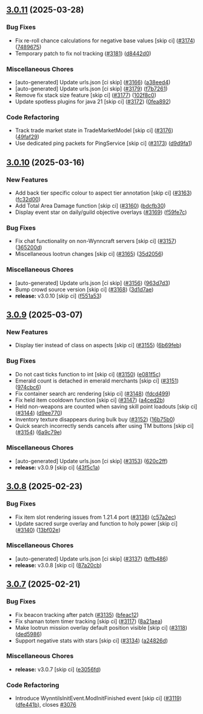 ## [3.0.11](https://github.com/Wynntils/Wynntils/compare/v3.0.10...v3.0.11) (2025-03-28)


### Bug Fixes

* Fix re-roll chance calculations for negative base values [skip ci] ([#3174](https://github.com/Wynntils/Wynntils/issues/3174)) ([7489675](https://github.com/Wynntils/Wynntils/commit/7489675aee67805a9e7fabdc6cdfde42c7b98161))
* Temporary patch to fix nol tracking ([#3181](https://github.com/Wynntils/Wynntils/issues/3181)) ([d8442d0](https://github.com/Wynntils/Wynntils/commit/d8442d0793ef645e9e374e3f6fd8d71fb10a17b6))


### Miscellaneous Chores

* [auto-generated] Update urls.json [ci skip] ([#3166](https://github.com/Wynntils/Wynntils/issues/3166)) ([a38eed4](https://github.com/Wynntils/Wynntils/commit/a38eed46c5cb954245c9a27abf5a3e400c7b4b27))
* [auto-generated] Update urls.json [ci skip] ([#3179](https://github.com/Wynntils/Wynntils/issues/3179)) ([f7b7261](https://github.com/Wynntils/Wynntils/commit/f7b7261d91537352fee6784484b5655ab823c5e1))
* Remove fix stack size feature [skip ci] ([#3177](https://github.com/Wynntils/Wynntils/issues/3177)) ([102f8c0](https://github.com/Wynntils/Wynntils/commit/102f8c0ab356bea7904b9261572e516fc5941be9))
* Update spotless plugins for java 21 [skip ci] ([#3172](https://github.com/Wynntils/Wynntils/issues/3172)) ([0fea892](https://github.com/Wynntils/Wynntils/commit/0fea89281d141cd1b98db0d0d64536aee698e7ee))


### Code Refactoring

* Track trade market state in TradeMarketModel [skip ci] ([#3176](https://github.com/Wynntils/Wynntils/issues/3176)) ([49faf29](https://github.com/Wynntils/Wynntils/commit/49faf29d087374b3d3bcdb3912c28d28f0dbd834))
* Use dedicated ping packets for PingService [skip ci] ([#3173](https://github.com/Wynntils/Wynntils/issues/3173)) ([d9d9fa1](https://github.com/Wynntils/Wynntils/commit/d9d9fa17deaee432975707f3dba3bc5f35358e20))

## [3.0.10](https://github.com/Wynntils/Wynntils/compare/v3.0.9...v3.0.10) (2025-03-16)


### New Features

* Add back tier specific colour to aspect tier annotation [skip ci] ([#3163](https://github.com/Wynntils/Wynntils/issues/3163)) ([fc32d00](https://github.com/Wynntils/Wynntils/commit/fc32d005dc6c153829a3e07f1fdccab6acc291ed))
* Add Total Area Damage function [skip ci] ([#3160](https://github.com/Wynntils/Wynntils/issues/3160)) ([bdcfb30](https://github.com/Wynntils/Wynntils/commit/bdcfb30110979860b02ab3969d6638c670c8bf2c))
* Display event star on daily/guild objective overlays ([#3169](https://github.com/Wynntils/Wynntils/issues/3169)) ([f59fe7c](https://github.com/Wynntils/Wynntils/commit/f59fe7c310d32ab622f22d463b9cb92e31785ed2))


### Bug Fixes

* Fix chat functionality on non-Wynncraft servers [skip ci] ([#3157](https://github.com/Wynntils/Wynntils/issues/3157)) ([365200d](https://github.com/Wynntils/Wynntils/commit/365200d26ab10bf544dd70bd8aafc38f562ef053))
* Miscellaneous lootrun changes [skip ci] ([#3165](https://github.com/Wynntils/Wynntils/issues/3165)) ([35d2056](https://github.com/Wynntils/Wynntils/commit/35d205647225cceef80169e3df7faa2d9d126bfd))


### Miscellaneous Chores

* [auto-generated] Update urls.json [ci skip] ([#3156](https://github.com/Wynntils/Wynntils/issues/3156)) ([963d7d3](https://github.com/Wynntils/Wynntils/commit/963d7d3edb93c40b4a0de5c299b4c6bf8a5e553e))
* Bump crowd source version [skip ci] ([#3168](https://github.com/Wynntils/Wynntils/issues/3168)) ([3d1d7ae](https://github.com/Wynntils/Wynntils/commit/3d1d7aeb9f0bd5b90fb86e27931734dfadadaf74))
* **release:** v3.0.10 [skip ci] ([f551a53](https://github.com/Wynntils/Wynntils/commit/f551a5324f46b002f1755fdf094f20fc097d7256))

## [3.0.9](https://github.com/Wynntils/Wynntils/compare/v3.0.8...v3.0.9) (2025-03-07)


### New Features

* Display tier instead of class on aspects [skip ci] ([#3155](https://github.com/Wynntils/Wynntils/issues/3155)) ([6b69feb](https://github.com/Wynntils/Wynntils/commit/6b69febd50cab65b1b44cd56fbb67fb646618a03))


### Bug Fixes

* Do not cast ticks function to int [skip ci] ([#3150](https://github.com/Wynntils/Wynntils/issues/3150)) ([e081f5c](https://github.com/Wynntils/Wynntils/commit/e081f5c58ae032d077ad351f6956a9fd4f2c0228))
* Emerald count is detached in emerald merchants [skip ci] ([#3151](https://github.com/Wynntils/Wynntils/issues/3151)) ([974cbc6](https://github.com/Wynntils/Wynntils/commit/974cbc6df6b726ef55906206a12feb5918978ef2))
* Fix container search arc rendering [skip ci] ([#3148](https://github.com/Wynntils/Wynntils/issues/3148)) ([fdcd499](https://github.com/Wynntils/Wynntils/commit/fdcd499ab82694e2296c3bd4fb6df8394e54a6ee))
* Fix held item cooldown function [skip ci] ([#3147](https://github.com/Wynntils/Wynntils/issues/3147)) ([a4ced2b](https://github.com/Wynntils/Wynntils/commit/a4ced2ba8b9a9de647226b5964a951ed5a884608))
* Held non-weapons are counted when saving skill point loadouts [skip ci] ([#3144](https://github.com/Wynntils/Wynntils/issues/3144)) ([d9ee770](https://github.com/Wynntils/Wynntils/commit/d9ee77070371e97c7a9700302ccd0e5aa9ebbcae))
* Inventory texture disappears during bulk buy ([#3152](https://github.com/Wynntils/Wynntils/issues/3152)) ([16b75b0](https://github.com/Wynntils/Wynntils/commit/16b75b027dc345155cecac18a3226191a303361f))
* Quick search incorrectly sends cancels after using TM buttons [skip ci] ([#3154](https://github.com/Wynntils/Wynntils/issues/3154)) ([6a9c79e](https://github.com/Wynntils/Wynntils/commit/6a9c79e5ced043e541939c227d45f9261481fc93))


### Miscellaneous Chores

* [auto-generated] Update urls.json [ci skip] ([#3153](https://github.com/Wynntils/Wynntils/issues/3153)) ([620c2ff](https://github.com/Wynntils/Wynntils/commit/620c2ff052b9a7e65bf21d0dc31bc535d5b81b1d))
* **release:** v3.0.9 [skip ci] ([43f5c1a](https://github.com/Wynntils/Wynntils/commit/43f5c1ad7277c1ca411b9762d934cc7066d583b6))

## [3.0.8](https://github.com/Wynntils/Wynntils/compare/v3.0.7...v3.0.8) (2025-02-23)


### Bug Fixes

* Fix item slot rendering issues from 1.21.4 port ([#3136](https://github.com/Wynntils/Wynntils/issues/3136)) ([c57a2ec](https://github.com/Wynntils/Wynntils/commit/c57a2ec93adfb8bdf25b5b43db3e8e54230af3ee))
* Update sacred surge overlay and function to holy power [skip ci] ([#3140](https://github.com/Wynntils/Wynntils/issues/3140)) ([13bf02e](https://github.com/Wynntils/Wynntils/commit/13bf02e2b9de45eed78d046c47a13cab41efec79))


### Miscellaneous Chores

* [auto-generated] Update urls.json [ci skip] ([#3137](https://github.com/Wynntils/Wynntils/issues/3137)) ([bffb486](https://github.com/Wynntils/Wynntils/commit/bffb48663e7edc9fb494bd2077db9191f38babcf))
* **release:** v3.0.8 [skip ci] ([87a20cb](https://github.com/Wynntils/Wynntils/commit/87a20cb6c202461bb7422cb3fd7866b6e0dc844d))

## [3.0.7](https://github.com/Wynntils/Wynntils/compare/v3.0.6...v3.0.7) (2025-02-21)


### Bug Fixes

* Fix beacon tracking after patch ([#3135](https://github.com/Wynntils/Wynntils/issues/3135)) ([bfeac12](https://github.com/Wynntils/Wynntils/commit/bfeac12a512139a63c19eef5f50ea75dd5496a15))
* Fix shaman totem timer tracking [skip ci] ([#3117](https://github.com/Wynntils/Wynntils/issues/3117)) ([8a21aea](https://github.com/Wynntils/Wynntils/commit/8a21aea6dfe94f9d378a52a5c5cd0c593a98e362))
* Make lootrun mission overlay default position visible [skip ci] ([#3118](https://github.com/Wynntils/Wynntils/issues/3118)) ([ded5986](https://github.com/Wynntils/Wynntils/commit/ded59861e249e8c42102b6f44c5a40499557b8b1))
* Support negative stats with stars [skip ci] ([#3134](https://github.com/Wynntils/Wynntils/issues/3134)) ([a24826d](https://github.com/Wynntils/Wynntils/commit/a24826da6dc14aa5e079773406e01a85583c9b3f))


### Miscellaneous Chores

* **release:** v3.0.7 [skip ci] ([e3056fd](https://github.com/Wynntils/Wynntils/commit/e3056fde1ac25840aabb3cce3db0fddbfe45e32f))


### Code Refactoring

* Introduce WynntilsInitEvent.ModInitFinished event [skip ci] ([#3119](https://github.com/Wynntils/Wynntils/issues/3119)) ([dfe441b](https://github.com/Wynntils/Wynntils/commit/dfe441b2f6d59df90a7065e6d710e265084db53f)), closes [#3076](https://github.com/Wynntils/Wynntils/issues/3076)

